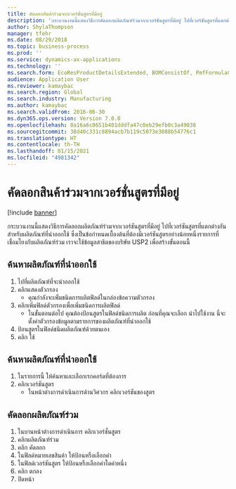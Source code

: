 ```yaml
---
title: คัดลอกสินค้าร่วมจากเวอร์ชั่นสูตรที่มีอยู่
description: 'กระบวนงานนี้แสดงวิธีการคัดลอกผลิตภัณฑ์ร่วมจากเวอร์ชันสูตรที่มีอยู่ ไปที่เวอร์ชันสูตรที่แตกต่างกันสำหรับผลิตภัณฑ์ที่นำออกใช้ '
author: ShylaThompson
manager: tfehr
ms.date: 08/29/2018
ms.topic: business-process
ms.prod: ''
ms.service: dynamics-ax-applications
ms.technology: ''
ms.search.form: EcoResProductDetailsExtended, BOMConsistOf, PmfFormulaCoBy, BOMRouteCopyDialog
audience: Application User
ms.reviewer: kamaybac
ms.search.region: Global
ms.search.industry: Manufacturing
ms.author: kamaybac
ms.search.validFrom: 2016-06-30
ms.dyn365.ops.version: Version 7.0.0
ms.openlocfilehash: 0a16a6c8651b401dddfa47c0eb29efb0c3a49038
ms.sourcegitcommit: 38d40c331c8894acb7b119c5073e3088b54776c1
ms.translationtype: HT
ms.contentlocale: th-TH
ms.lasthandoff: 01/15/2021
ms.locfileid: "4981342"
---
```

# <a name="copy-co-products-from-an-existing-formula-version"></a>คัดลอกสินค้าร่วมจากเวอร์ชั่นสูตรที่มีอยู่

[!include [banner](../../includes/banner.md)]

กระบวนงานนี้แสดงวิธีการคัดลอกผลิตภัณฑ์ร่วมจากเวอร์ชันสูตรที่มีอยู่ ไปที่เวอร์ชันสูตรที่แตกต่างกันสำหรับผลิตภัณฑ์ที่นำออกใช้  ซึ่งเป็นข้อกำหนดเบื้องต้นที่ต้องมีเวอร์ชันสูตรอย่างน้อยหนึ่งรายการที่เชื่อมโยงกับผลิตภัณฑ์ร่วม  เราจะใช้ข้อมูลสาธิตของบริษัท USP2 เพื่อสร้างขั้นตอนนี้


## <a name="find-a-released-product"></a>ค้นหาผลิตภัณฑ์ที่นำออกใช้
1. ไปที่ผลิตภัณฑ์ที่จะนำออกใช้
2. คลิกแสดงตัวกรอง
    * คุณกำลังจะเพิ่่มชนิดการผลิตฟิลด์ในกล่องข้อความตัวกรอง  
3. คลิกเพิ่มฟิลด์ตัวกรองเพื่อเพิ่มชนิดการผลิตฟิลด์
    * ในขั้นตอนต่อไป คุณต้องป้อนสูตรในฟิลด์ชนิดการผลิต ก่อนที่คุณจะเลือก นำไปใช้งาน  นี่จะตั้งค่าตัวกรองข้อมูลตามรายการของผลิตภัณฑ์ที่นำออกใช้  
4. ป้อนสูตรในฟิลด์ชนิดผลิตภัณฑ์ด้วยตนเอง
5. คลิก ใช้

## <a name="select-a-released-product"></a>ค้นหาผลิตภัณฑ์ที่นำออกใช้
1. ในรายการนี้ ให้ค้นหาและเลือกเรกคอร์ดที่ต้องการ
2. คลิกเวอร์ชันสูตร
    * ในหน้าต่างการดำเนินการด้านวิศวกร คลิกเวอร์ชันของสูตร  

## <a name="copy-co-products"></a>คัดลอกผลิตภัณฑ์ร่วม
1. ในบานหน้าต่างการดำเนินการ คลิกเวอร์ชั่นสูตร
2. คลิกผลิตภัณฑ์ร่วม
3. คลิก คัดลอก
4. ในฟิลด์หมายเลขสินค้า ให้ป้อนหรือเลือกค่า
5. ในฟิลด์เวอร์ชันสูตร ให้ป้อนหรือเลือกค่าใดค่าหนึ่ง
6. คลิก ตกลง
7. ปิดหน้า

